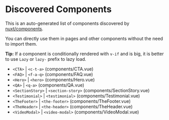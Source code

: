 # Discovered Components

This is an auto-generated list of components discovered by [nuxt/components](https://github.com/nuxt/components).

You can directly use them in pages and other components without the need to import them.

**Tip:** If a component is conditionally rendered with `v-if` and is big, it is better to use `Lazy` or `lazy-` prefix to lazy load.

- `<CTA>` | `<c-t-a>` (components/CTA.vue)
- `<FAQ>` | `<f-a-q>` (components/FAQ.vue)
- `<Hero>` | `<hero>` (components/Hero.vue)
- `<QA>` | `<q-a>` (components/QA.vue)
- `<SectionStory>` | `<section-story>` (components/SectionStory.vue)
- `<Testimonial>` | `<testimonial>` (components/Testimonial.vue)
- `<TheFooter>` | `<the-footer>` (components/TheFooter.vue)
- `<TheHeader>` | `<the-header>` (components/TheHeader.vue)
- `<VideoModal>` | `<video-modal>` (components/VideoModal.vue)

